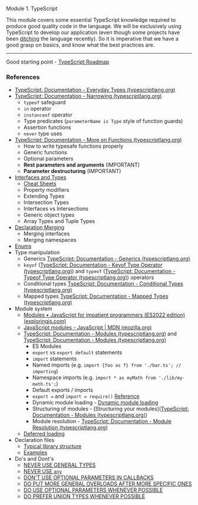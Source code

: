 Module 1. TypeScript

This module covers some essential TypeScript knowledge required to produce good quality code in the language. We will be exclusively using TypeScript to develop our application (even though some projects have been [ditching](https://devclass.com/2023/05/11/typescript-is-not-worth-it-for-developing-libraries-says-svelte-author-as-team-switches-to-javascript-and-jsdoc/) the language recently). So it is imperative that we have a good grasp on basics, and know what the best practices are.

---

Good starting point - [TypeScript Roadmap](https://roadmap.sh/typescript)

### References
- [TypeScript: Documentation - Everyday Types (typescriptlang.org)](https://www.typescriptlang.org/docs/handbook/2/everyday-types.html)
- [TypeScript: Documentation - Narrowing (typescriptlang.org)](https://www.typescriptlang.org/docs/handbook/2/narrowing.html)
	- `typeof` safeguard
	- `in` operator
	- `instanceof` operator
	- Type predicates (`parameterName is Type` style of function guards)
	- Assertion functions
	- `never` type uses
- [TypeScript: Documentation - More on Functions (typescriptlang.org)](https://www.typescriptlang.org/docs/handbook/2/functions.html)
	- How to write typesafe functions properly
	- Generic functions 
	- Optional parameters
	- **Rest parameters and arguments** (IMPORTANT) 
	- **Parameter destructuring** (IMPORTANT)
- [Interfaces and Types](https://www.typescriptlang.org/docs/handbook/2/objects.html)
	- [Cheat Sheets](https://www.typescriptlang.org/cheatsheets)
	- Property modifiers
	- Extending Types
	- Intersection Types
	- Interfaces vs Intersections
	- Generic object types
	- Array Types and Tuple Types 
- [Declaration Merging](https://www.typescriptlang.org/docs/handbook/declaration-merging.html)
	- Merging interfaces
	- Merging namespaces
- [Enums](https://www.typescriptlang.org/docs/handbook/enums.html)
- Type manipulation
	- Generics [TypeScript: Documentation - Generics (typescriptlang.org)](https://www.typescriptlang.org/docs/handbook/2/generics.html)
	- `keyof` ([TypeScript: Documentation - Keyof Type Operator (typescriptlang.org)](https://www.typescriptlang.org/docs/handbook/2/keyof-types.html)) and `typeof` ([TypeScript: Documentation - Typeof Type Operator (typescriptlang.org)](https://www.typescriptlang.org/docs/handbook/2/typeof-types.html)) operators
	- Conditional types [TypeScript: Documentation - Conditional Types (typescriptlang.org)](https://www.typescriptlang.org/docs/handbook/2/conditional-types.html)
	- Mapped types [TypeScript: Documentation - Mapped Types (typescriptlang.org)](https://www.typescriptlang.org/docs/handbook/2/mapped-types.html)
- Module system
	- [Modules • JavaScript for impatient programmers (ES2022 edition) (exploringjs.com)](https://exploringjs.com/impatient-js/ch_modules.html#overview-syntax-of-ecmascript-modules)
	- [JavaScript modules - JavaScript | MDN (mozilla.org)](https://developer.mozilla.org/en-US/docs/Web/JavaScript/Guide/Modules)
	- [TypeScript: Documentation - Modules (typescriptlang.org)](https://www.typescriptlang.org/docs/handbook/2/modules.html) 
	  and 
	  [TypeScript: Documentation - Modules (typescriptlang.org)](https://www.typescriptlang.org/docs/handbook/modules.html)
		- ES Modules
		- `export` vs `export default` statements
		- `import` statements
		- Named imports (e.g. `import {foo as f} from './bar.ts'; // importing`)
		- Namespace imports (e.g. `import * as myMath from './lib/my-math.ts';`)
		- Default exports / imports
		- `export =` and `import = require()` [Reference](https://www.typescriptlang.org/docs/handbook/modules.html#export--and-import--require)
		- Dynamic module loading - [Dynamic module loading](https://www.typescriptlang.org/docs/handbook/modules.html#optional-module-loading-and-other-advanced-loading-scenarios)
		- Structuring of modules - [Structuring your modules]([TypeScript: Documentation - Modules (typescriptlang.org)](https://www.typescriptlang.org/docs/handbook/modules.html#guidance-for-structuring-modules))
		- Module resolution - [TypeScript: Documentation - Module Resolution (typescriptlang.org)](https://www.typescriptlang.org/docs/handbook/module-resolution.html)
	- [Deferred loading](https://javascript.info/script-async-defer)
- Declaration files
	- [Typical library structure](https://www.typescriptlang.org/docs/handbook/declaration-files/library-structures.html)
	- [Examples](https://www.typescriptlang.org/docs/handbook/declaration-files/by-example.html)
- Do's and Dont's
	- [NEVER USE GENERAL TYPES](https://www.typescriptlang.org/docs/handbook/declaration-files/by-example.html)
	- [NEVER USE `any`](https://www.typescriptlang.org/docs/handbook/declaration-files/do-s-and-don-ts.html#any)
	- [DON'T USE OPTIONAL PARAMETERS IN CALLBACKS](https://www.typescriptlang.org/docs/handbook/declaration-files/do-s-and-don-ts.html#optional-parameters-in-callbacks)
	- [DO PUT MORE GENERAL OVERLOADS AFTER MORE SPECIFIC ONES](https://www.typescriptlang.org/docs/handbook/declaration-files/do-s-and-don-ts.html#ordering)
	- [DO USE OPTIONAL PARAMETERS WHENEVER POSSIBLE](https://www.typescriptlang.org/docs/handbook/declaration-files/do-s-and-don-ts.html#use-optional-parameters)
	- [DO PREFER UNION TYPES WHENEVER POSSIBLE](https://www.typescriptlang.org/docs/handbook/declaration-files/do-s-and-don-ts.html#use-union-types)
